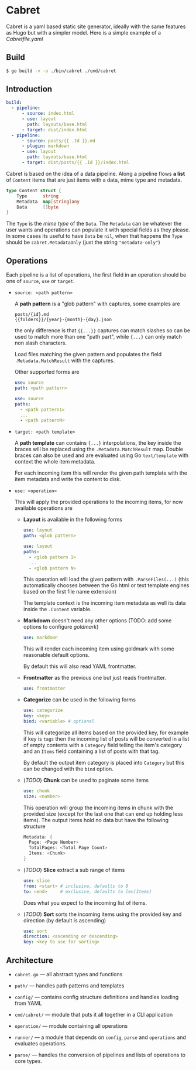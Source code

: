 # Cabret

Cabret is a yaml based static site generator, ideally with the same features as Hugo but with a simpler model. Here is a simple example of a _Cabretfile.yaml_

## Build

```bash shell
$ go build -v -o ./bin/cabret ./cmd/cabret
```

## Introduction

```yaml
build:
  - pipeline:
      - source: index.html
      - use: layout
        path: layouts/base.html
      - target: dist/index.html
  - pipeline:
      - source: posts/{{ .Id }}.md
      - plugin: markdown
      - use: layout
        path: layouts/base.html
      - target: dist/posts/{{ .Id }}/index.html
```

Cabret is based on the idea of a data pipeline. Along a pipeline flows **a list** of `Content` items that are just items with a data, mime type and metadata.

```go
type Content struct {
    Type      string
    Metadata  map[string]any
    Data      []byte          
}
```

The `Type` is the _mime type_ of the `Data`. The `Metadata` can be whatever the user wants and operations can populate it with special fields as they please. In some cases its useful to have `Data` be `nil`, when that happens the `Type` should be `cabret.MetadataOnly` (just the string `"metadata-only"`)

## Operations

Each pipeline is a list of operations, the first field in an operation should be one of `source`, `use` or `target`.

- `source: <path pattern>`

    A **path pattern** is a "glob pattern" with captures, some examples are

    ```
    posts/{id}.md 
    {{folders}}/{year}-{month}-{day}.json
    ``` 

    the only difference is that `{{...}}` captures can match slashes so can be used to match more than one "path part", while `{...}` can only match non slash characters.

    Load files matching the given pattern and populates the field `.Metadata.MatchResult` with the captures.

    Other supported forms are

    ```yaml
    use: source
    path: <path pattern>
    ```

    ```yaml
    use: source
    paths: 
      - <path pattern1>
      ...
      - <path patternN>
    ```

- `target: <path template>`

    A **path template** can contains `{...}` interpolations, the key inside the braces will be replaced using the `.Metadata.MatchResult` map. Double braces can also be used and are evaluated using Go `text/template` with context the whole item metadata.

    For each incoming item this will render the given path template with the item metadata and write the content to disk.

- `use: <operation>`

    This will apply the provided operations to the incoming items, for now available operations are

    - **Layout** is available in the following forms

        ```yaml
        use: layout
        path: <glob pattern>
        ```

        ```yaml
        use: layout
        paths: 
          - <glob pattern 1>
          ...
          - <glob pattern N>
        ```

        This operation will load the given pattern with `.ParseFiles(...)` (this automatically chooses between the Go html or text template engines based on the first file name extension)

        The template context is the incoming item metadata as well its data inside the `.Content` variable.

    - **Markdown** doesn't need any other options (TODO: add some options to configure _goldmark_)

        ```yaml
        use: markdown
        ```

        This will render each incoming item using goldmark with some reasonable default options.

        By default this will also read YAML frontmatter.

    - **Frontmatter** as the previous one but just reads frontmatter.

        ```yaml
        use: frontmatter
        ```

    - **Categorize** can be used in the following forms

        ```yaml
        use: categorize
        key: <key>
        bind: <variable> # optional
        ```

        This will categorize all items based on the provided key, for example if key is `tags` then the incoming list of posts will be converted in a list of empty contents with a `Category` field telling the item's category and an `Items` field containing a list of posts with that tag.

        By default the output item category is placed into `Category` but this can be changed with the `bind` option.

    - (_TODO_) **Chunk** can be used to paginate some items

        ```yaml
        use: chunk
        size: <number>
        ```

        This operation will group the incoming items in chunk with the provided size (except for the last one that can end up holding less items). The output items hold no data but have the following structure

        ```go
        Metadata: {
          Page: <Page Number>
          TotalPages: <Total Page Count>
          Items: <Chunk>
        }
        ```

    - (_TODO_) **Slice** extract a sub range of items

        ```yaml
        use: slice
        from: <start> # inclusive, defaults to 0
        to: <end>     # exclusive, defaults to len(Items)
        ```

        Does what you expect to the incoming list of items.

    - (_TODO_) **Sort** sorts the incoming items using the provided key and direction (by default is ascending)

        ```yaml
        use: sort
        direction: <ascending or descending>
        key: <key to use for sorting>
        ```

## Architecture

- `cabret.go` &mdash; all abstract types and functions 

- `path/` &mdash; handles path patterns and templates

- `config/` &mdash; contains config structure definitions and handles loading from YAML

- `cmd/cabret/` &mdash; module that puts it all together in a CLI application

- `operation/` &mdash; module containing all operations

- `runner/` &mdash; a module that depends on `config`, `parse` and `operations` and evaluates operations.

- `parse/` &mdash; handles the conversion of pipelines and lists of operations to core types.


